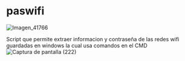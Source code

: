 # paswifi

![Imagen_41766](https://user-images.githubusercontent.com/102563535/178401692-5f9b6942-27fe-496c-9859-0d454dc1406b.png)

Script que permite extraer informacion y contraseña de las redes wifi guardadas en windows la cual usa comandos en el CMD
![Captura de pantalla (222)](https://user-images.githubusercontent.com/102563535/178404165-07d84fb6-b66e-4dd9-8487-b24cc5c05a4f.jpg)

